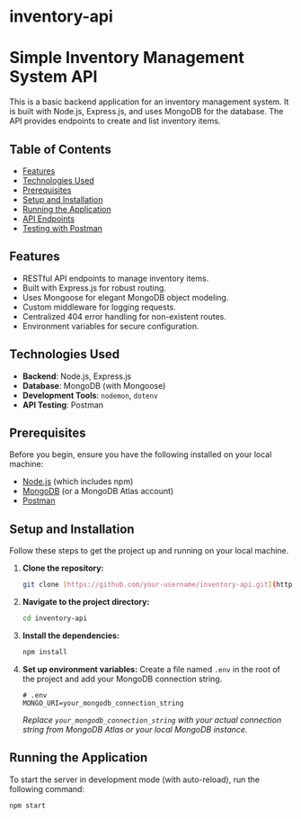 # inventory-api

# Simple Inventory Management System API

This is a basic backend application for an inventory management system. It is built with Node.js, Express.js, and uses MongoDB for the database. The API provides endpoints to create and list inventory items.

## Table of Contents

- [Features](#features)
- [Technologies Used](#technologies-used)
- [Prerequisites](#prerequisites)
- [Setup and Installation](#setup-and-installation)
- [Running the Application](#running-the-application)
- [API Endpoints](#api-endpoints)
- [Testing with Postman](#testing-with-postman)

## Features

- RESTful API endpoints to manage inventory items.
- Built with Express.js for robust routing.
- Uses Mongoose for elegant MongoDB object modeling.
- Custom middleware for logging requests.
- Centralized 404 error handling for non-existent routes.
- Environment variables for secure configuration.

## Technologies Used

- **Backend**: Node.js, Express.js
- **Database**: MongoDB (with Mongoose)
- **Development Tools**: `nodemon`, `dotenv`
- **API Testing**: Postman

## Prerequisites

Before you begin, ensure you have the following installed on your local machine:
- [Node.js](https://nodejs.org/en/) (which includes npm)
- [MongoDB](https://www.mongodb.com/try/download/community) (or a MongoDB Atlas account)
- [Postman](https://www.postman.com/downloads/)

## Setup and Installation

Follow these steps to get the project up and running on your local machine.

1.  **Clone the repository:**
    ```bash
    git clone [https://github.com/your-username/inventory-api.git](https://github.com/your-username/inventory-api.git)
    ```

2.  **Navigate to the project directory:**
    ```bash
    cd inventory-api
    ```

3.  **Install the dependencies:**
    ```bash
    npm install
    ```

4.  **Set up environment variables:**
    Create a file named `.env` in the root of the project and add your MongoDB connection string.

    ```
    # .env
    MONGO_URI=your_mongodb_connection_string
    ```
    *Replace `your_mongodb_connection_string` with your actual connection string from MongoDB Atlas or your local MongoDB instance.*

## Running the Application

To start the server in development mode (with auto-reload), run the following command:

```bash
npm start
